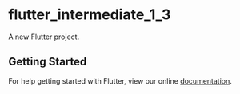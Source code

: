 # flutter_intermediate_1_3

A new Flutter project.

## Getting Started

For help getting started with Flutter, view our online
[documentation](https://flutter.io/).
